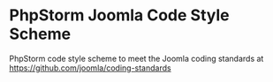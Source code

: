 PhpStorm Joomla Code Style Scheme
==========================

PhpStorm code style scheme to meet the Joomla coding standards at https://github.com/joomla/coding-standards
